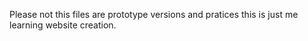 Please not this files are prototype versions and pratices this is  just me learning website creation.
